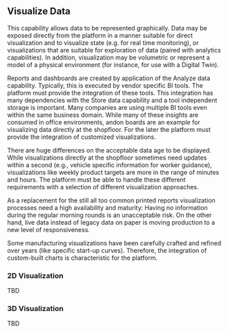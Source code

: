 ## Visualize Data

This capability allows data to be represented graphically. Data may be
exposed directly from the platform in a manner suitable for direct
visualization and to visualize state (e.g. for real time monitoring), or
visualizations that are suitable for exploration of data (paired with
analytics capabilities). In addition, visualization may be volumetric or
represent a model of a physical environment (for instance, for use with
a Digital Twin).

Reports and dashboards are created by application of the Analyze data
capability. Typically, this is executed by vendor specific BI tools. The
platform must provide the integration of these tools. This integration
has many dependencies with the Store data capability and a tool
independent storage is important. Many companies are using multiple BI
tools even within the same business domain. While many of these insights
are consumed in office environments, andon boards are an example for
visualizing data directly at the shopfloor. For the later the platform
must provide the integration of customized visualizations.

There are huge differences on the acceptable data age to be displayed.
While visualizations directly at the shopfloor sometimes need updates
within a second (e.g., vehicle specific information for worker
guidance), visualizations like weekly product targets are more in the
range of minutes and hours. The platform must be able to handle these
different requirements with a selection of different visualization
approaches.

As a replacement for the still all too common printed reports
visualization processes need a high availability and maturity: Having no
information during the regular morning rounds is an unacceptable risk.
On the other hand, live data instead of legacy data on paper is moving
production to a new level of responsiveness.

Some manufacturing visualizations have been carefully crafted and
refined over years (like specific start-up curves). Therefore, the
integration of custom-built charts is characteristic for the platform.

### 2D Visualization
TBD

### 3D Visualization
TBD
